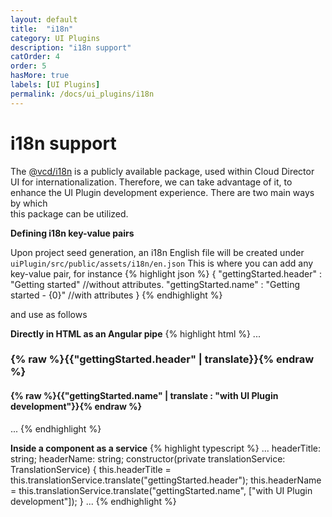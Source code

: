 ```yaml
---
layout: default
title:  "i18n"
category: UI Plugins
description: "i18n support"
catOrder: 4
order: 5
hasMore: true
labels: [UI Plugins]
permalink: /docs/ui_plugins/i18n
---
```

# i18n support
The [@vcd/i18n][vcd-i18n-package] is a publicly available package, used within Cloud Director UI for internationalization. 
Therefore, we can take advantage of it, to enhance the UI Plugin development experience. There are two main ways by which  
this package can be utilized.

**Defining i18n key-value pairs**

Upon project seed generation, an i18n English file will be created under `uiPlugin/src/public/assets/i18n/en.json` 
This is where you can add any key-value pair, for instance
{% highlight json %}
{
    "gettingStarted.header" : "Getting started" //without attributes.
    "gettingStarted.name" : "Getting started - {0}" //with attributes
}
{% endhighlight %}
 
and use as follows

**Directly in HTML as an Angular pipe**
{% highlight html %}
...
    <h3>{% raw %}{{"gettingStarted.header" | translate}}{% endraw %}</h3>
    <h4>{% raw %}{{"gettingStarted.name" | translate : "with UI Plugin development"}}{% endraw %}</h4>
...
{% endhighlight %}

**Inside a component as a service**
{% highlight typescript %}
...
    headerTitle: string;
    headerName: string;
    constructor(private translationService: TranslationService) {
        this.headerTitle = this.translationService.translate("gettingStarted.header");
        this.headerName = this.translationService.translate("gettingStarted.name", ["with UI Plugin development"]);
    }
...
{% endhighlight %}

[vcd-i18n-package]: https://www.npmjs.com/package/@vcd/i18n
